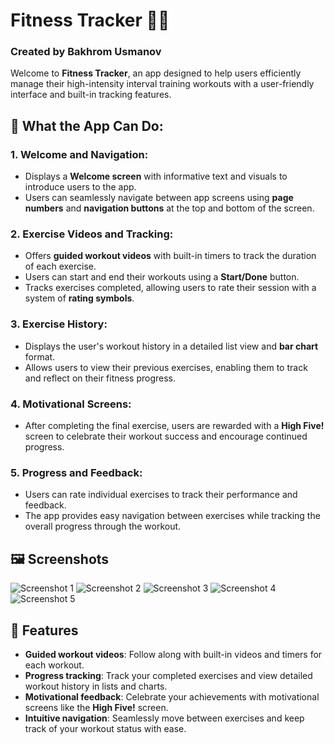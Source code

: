 # Fitness Tracker 🏋️‍♂️
### Created by Bakhrom Usmanov

Welcome to **Fitness Tracker**, an app designed to help users efficiently manage their high-intensity interval training workouts with a user-friendly interface and built-in tracking features.

## 📱 What the App Can Do:

### 1. **Welcome and Navigation**:
   - Displays a **Welcome screen** with informative text and visuals to introduce users to the app.
   - Users can seamlessly navigate between app screens using **page numbers** and **navigation buttons** at the top and bottom of the screen.

### 2. **Exercise Videos and Tracking**:
   - Offers **guided workout videos** with built-in timers to track the duration of each exercise.
   - Users can start and end their workouts using a **Start/Done** button.
   - Tracks exercises completed, allowing users to rate their session with a system of **rating symbols**.

### 3. **Exercise History**:
   - Displays the user's workout history in a detailed list view and **bar chart** format.
   - Allows users to view their previous exercises, enabling them to track and reflect on their fitness progress.

### 4. **Motivational Screens**:
   - After completing the final exercise, users are rewarded with a **High Five!** screen to celebrate their workout success and encourage continued progress.

### 5. **Progress and Feedback**:
   - Users can rate individual exercises to track their performance and feedback.
   - The app provides easy navigation between exercises while tracking the overall progress through the workout.

## 🖼️ Screenshots

![Screenshot 1](Simulator%20Screenshot%20-%201.png)
![Screenshot 2](Simulator%20Screenshot%20-%202.png)
![Screenshot 3](Simulator%20Screenshot%20-%203.png)
![Screenshot 4](Simulator%20Screenshot%20-%204.png)
![Screenshot 5](Simulator%20Screenshot%20-%205.png)

## 🚀 Features
- **Guided workout videos**: Follow along with built-in videos and timers for each workout.
- **Progress tracking**: Track your completed exercises and view detailed workout history in lists and charts.
- **Motivational feedback**: Celebrate your achievements with motivational screens like the **High Five!** screen.
- **Intuitive navigation**: Seamlessly move between exercises and keep track of your workout status with ease.
